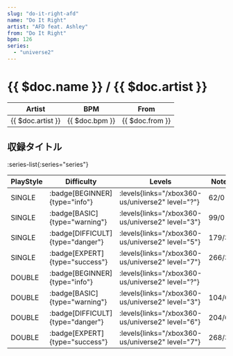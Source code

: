 ```yaml
---
slug: "do-it-right-afd"
name: "Do It Right"
artist: "AFD feat. Ashley"
from: "Do It Right"
bpm: 126
series:
  - "universe2"
---
```


# {{ $doc.name }} / {{ $doc.artist }}

|Artist|BPM|From|
|------|---|----|
|{{ $doc.artist }}|{{ $doc.bpm }}|{{ $doc.from }}|

## 収録タイトル

:series-list{:series="series"}

|PlayStyle|Difficulty|Levels|Notes|Movie|
|---------|----------|------|-----|-----|
|SINGLE| :badge[BEGINNER]{type="info"}| :levels{links="/xbox360-us/universe2" level="?"}|62/0||
|SINGLE| :badge[BASIC]{type="warning"}| :levels{links="/xbox360-us/universe2" level="3"}|99/0||
|SINGLE| :badge[DIFFICULT]{type="danger"}| :levels{links="/xbox360-us/universe2" level="5"}|179/3||
|SINGLE| :badge[EXPERT]{type="success"}| :levels{links="/xbox360-us/universe2" level="7"}|266/36||
|DOUBLE| :badge[BEGINNER]{type="info"}| :levels{links="/xbox360-us/universe2" level="?"}|||
|DOUBLE| :badge[BASIC]{type="warning"}| :levels{links="/xbox360-us/universe2" level="3"}|104/0||
|DOUBLE| :badge[DIFFICULT]{type="danger"}| :levels{links="/xbox360-us/universe2" level="6"}|204/6||
|DOUBLE| :badge[EXPERT]{type="success"}| :levels{links="/xbox360-us/universe2" level="7"}|268/31||
